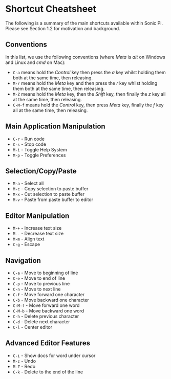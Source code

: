 # Shortcut Cheatsheet

The following is a summary of the main shortcuts available within Sonic
Pi. Please see Section 1.2 for motivation and background.

## Conventions

In this list, we use the following conventions (where *Meta* is *alt* on
Windows and Linux and *cmd* on Mac):

* `C-a` means hold the *Control* key then press the *a* key whilst holding them both at the same time, then releasing.
* `M-r` means hold the *Meta* key and then press the *r* key whilst holding them both at the same time, then releasing.
* `M-Z` means hold the *Meta* key, then the *Shift* key, then finally the *z* key all at the same time, then releasing.
* `C-M-f` means hold the *Control* key, then press *Meta* key, finally the *f* key all at the same time, then releasing.

## Main Application Manipulation

* `C-r` - Run code
* `C-s` - Stop code
* `M-i` - Toggle Help System
* `M-p` - Toggle Preferences

## Selection/Copy/Paste

* `M-a` - Select all
* `M-c` - Copy selection to paste buffer
* `M-x` - Cut selection to paste buffer
* `M-v` - Paste from paste buffer to editor

## Editor Manipulation

* `M-+` - Increase text size
* `M--` - Decrease text size
* `M-m` - Align text
* `C-g` - Escape

## Navigation

* `C-a` - Move to beginning of line
* `C-e` - Move to end of line
* `C-p` - Move to previous line
* `C-n` - Move to next line
* `C-f` - Move forward one character
* `C-b` - Move backward one character
* `C-M-f` - Move forward one word
* `C-M-b` - Move backward one word
* `C-h` - Delete previous character
* `C-d` - Delete next character
* `C-l` - Center editor

## Advanced Editor Features

* `C-i` - Show docs for word under cursor
* `M-z` - Undo
* `M-Z` - Redo
* `C-k` - Delete to the end of the line
